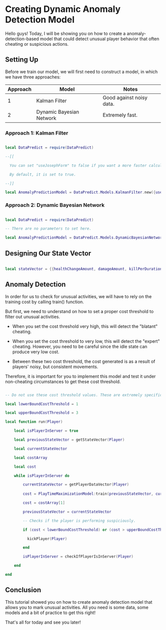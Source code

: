# Creating Dynamic Anomaly Detection Model

Hello guys! Today, I will be showing you on how to create a anomaly-detection-based model that could detect unusual player behavior that often cheating or suspicious actions.

## Setting Up

Before we train our model, we will first need to construct a model, in which we have three approaches:

| Approach | Model                    | Notes                    |
| -------- | -------------------------| ------------------------ |
| 1        | Kalman Filter            | Good against noisy data. |
| 2        | Dynamic Bayesian Network | Extremely fast.          |

### Approach 1: Kalman Filter

```lua

local DataPredict = require(DataPredict)

--[[

  You can set "useJosephForm" to false if you want a more faster calculation by trading numerical stability and accuracy.

  By default, it is set to true. 

--]]

local AnomalyPredictionModel = DataPredict.Models.KalmanFilter.new({useJosephForm = true})

```

### Approach 2: Dynamic Bayesian Network

```lua

local DataPredict = require(DataPredict)

-- There are no parameters to set here.

local AnomalyPredictionModel = DataPredict.Models.DynamicBayesianNetwork.new()

```

## Designing Our State Vector

```lua

local stateVector = {{healthChangeAmount, damageAmount, killPerDurationFromLastKill}}

```

## Anomaly Detection

In order for us to check for unusual activities, we will have to rely on the training cost by calling train() function.

But first, we need to understand on how to set a proper cost threshold to filter out unusual activities.

* When you set the cost threshold very high, this will detect the "blatant" cheating.

* When you set the cost threshold to very low, this will detect the "expert" cheating. However, you need to be careful since the idle state can produce very low cost.

* Between these two cost threshold, the cost generated is as a result of players' noisy, but consistent movements.

Therefore, it is important for you to implement this model and test it under non-cheating circumstances to get these cost threshold.

```lua

-- Do not use these cost threshold values. These are extremely specific to your model's setup.

local lowerBoundCostThreshold = 1

local upperBoundCostThreshold = 3

local function run(Player)

    local isPlayerInServer = true

    local previousStateVector = getStateVector(Player)

    local currentStateVector

    local costArray

    local cost

    while isPlayerInServer do

        currentStateVector = getPlayerDataVector(Player)
    
        cost = PlayTimeMaximizationModel:train(previousStateVector, currentStateVector)

        cost = costArray[1]

        previousStateVector = currentStateVector

        -- Checks if the player is performing suspiciously.

        if (cost < lowerBoundCostThreshold) or (cost > upperBoundCostThreshold) then

          kickPlayer(Player)

        end

        isPlayerInServer = checkIfPlayerIsInServer(Player)

    end

end

```

## Conclusion

This tutorial showed you on how to create anomaly detection model that allows you to mark unusual activities. All you need is some data, some models and a bit of practice to get this right!

That's all for today and see you later!
